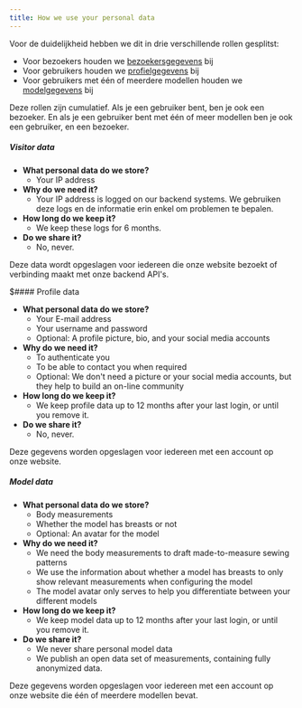 ```yaml
---
title: How we use your personal data
---
```


Voor de duidelijkheid hebben we dit in drie verschillende rollen gesplitst:

- Voor bezoekers houden we [bezoekersgegevens](#visitor-data) bij
- Voor gebruikers houden we [profielgegevens](#profile-data) bij
- Voor gebruikers met één of meerdere modellen houden we [modelgegevens](#model-data) bij

Deze rollen zijn cumulatief. Als je een gebruiker bent, ben je ook een bezoeker. En als je een gebruiker bent met één of meer modellen ben je ook een gebruiker, en een bezoeker.

<Note>

##### Visitor data

- **What personal data do we store?**
  - Your IP address
- **Why do we need it?**
  - Your IP address is logged on our backend systems. We gebruiken deze logs en de informatie erin enkel om problemen te bepalen.
- **How long do we keep it?**
  - We keep these logs for 6 months.
- **Do we share it?**
  - No, never.

Deze data wordt opgeslagen voor iedereen die onze website bezoekt of verbinding maakt met onze backend API's.

</Note>

<Note>

$#### Profile data

- **What personal data do we store?**
  - Your E-mail address
  - Your username and password
  - Optional: A profile picture, bio, and your social media accounts
- **Why do we need it?**
  - To authenticate you
  - To be able to contact you when required
  - Optional: We don't need a picture or your social media accounts, but they help to build an on-line community
- **How long do we keep it?**
  - We keep profile data up to 12 months after your last login, or until you remove it.
- **Do we share it?**
  - No, never.

Deze gegevens worden opgeslagen voor iedereen met een account op onze website.

</Note>

<Note>

##### Model data

- **What personal data do we store?**
  - Body measurements
  - Whether the model has breasts or not
  - Optional: An avatar for the model
- **Why do we need it?**
  - We need the body measurements to draft made-to-measure sewing patterns
  - We use the information about whether a model has breasts to only show relevant measurements when configuring the model
  - The model avatar only serves to help you differentiate between your different models
- **How long do we keep it?**
  - We keep model data up to 12 months after your last login, or until you remove it.
- **Do we share it?**
  - We never share personal model data
  - We publish an open data set of measurements, containing fully anonymized data.

Deze gegevens worden opgeslagen voor iedereen met een account op onze website die één of meerdere modellen bevat.

</Note>
